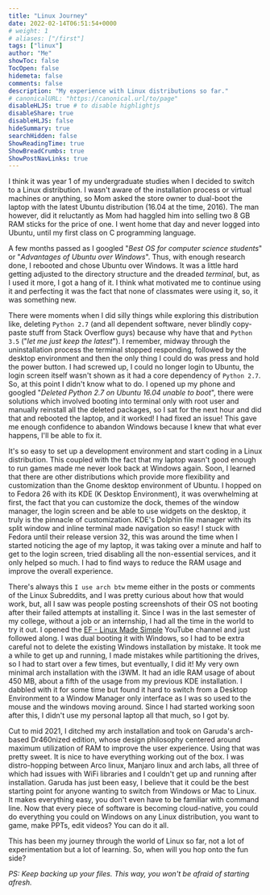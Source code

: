```yaml
---
title: "Linux Journey"
date: 2022-02-14T06:51:54+0000
# weight: 1
# aliases: ["/first"]
tags: ["linux"]
author: "Me"
showToc: false
TocOpen: false
hidemeta: false
comments: false
description: "My experience with Linux distributions so far."
# canonicalURL: "https://canonical.url/to/page"
disableHLJS: true # to disable highlightjs
disableShare: true
disableHLJS: false
hideSummary: true
searchHidden: false
ShowReadingTime: true
ShowBreadCrumbs: true
ShowPostNavLinks: true
---
```


I think it was year 1 of my undergraduate studies when I decided to switch to a Linux distribution. I wasn't aware of the installation process or virtual machines or anything, so Mom asked the store owner to dual-boot the laptop with the latest Ubuntu distribution (16.04 at the time, 2016). The man however, did it reluctantly as Mom had haggled him into selling two 8 GB RAM sticks for the price of one. I went home that day and never logged into Ubuntu, until my first class on C programming language. 

A few months passed as I googled "*Best OS for computer science students*" or "*Advantages of Ubuntu over Windows*". Thus, with enough research done, I rebooted and chose Ubuntu over Windows. It was a little hard getting adjusted to the directory structure and the dreaded *terminal*, but, as I used it more, I got a hang of it. I think what motivated me to continue using it and perfecting it was the fact that none of classmates were using it, so, it was something new. 

There were moments when I did silly things while exploring this distribution like, deleting `Python 2.7` (and all dependent software, never blindly copy-paste stuff from Stack Overflow guys) because why have that and `Python 3.5` ("*let me just keep the latest*"). I remember, midway through the uninstallation process the terminal stopped responding, followed by the desktop environment and then the only thing I could do was press and hold the power button. I had screwed up, I could no longer login to Ubuntu, the login screen itself wasn't shown as it had a core dependency of `Python 2.7`. So, at this point I didn't know what to do. I opened up my phone and googled "*Deleted Python 2.7 on Ubuntu 16.04 unable to boot*", there were solutions which involved booting into terminal only with root user and manually reinstall all the deleted packages, so I sat for the next hour and did that and rebooted the laptop, and it worked! I had fixed an issue! This gave me enough confidence to abandon Windows because I knew that what ever happens, I'll be able to fix it. 

It's so easy to set up a development environment and start coding in a Linux distribution. This coupled with the fact that my laptop wasn't good enough to run games made me never look back at Windows again. Soon, I learned that there are other distributions which provide more flexibility and customization than the Gnome desktop environment of Ubuntu. I hopped on to Fedora 26 with its KDE (K Desktop Environment), it was overwhelming at first, the fact that you can customize the dock, themes of the window manager, the login screen and be able to use widgets on the desktop, it truly is the pinnacle of customization. KDE's Dolphin file manager with its split window and inline terminal made navigation so easy! I stuck with Fedora until their release version 32, this was around the time when I started noticing the age of my laptop, it was taking over a minute and half to get to the login screen, tried disabling all the non-essential services, and it only helped so much. I had to find ways to reduce the RAM usage and improve the overall experience. 

There's always this `I use arch btw` meme either in the posts or comments of the Linux Subreddits, and I was pretty curious about how that would work, but, all I saw was people posting screenshots of their OS not booting after their failed attempts at installing it. Since I was in the last semester of my college, without a job or an internship, I had all the time in the world to try it out. I opened the [EF - Linux Made Simple](https://www.youtube.com/c/EFLinuxMadeSimple/) YouTube channel and just followed along. I was dual booting it with Windows, so I had to be extra careful not to delete the existing Windows installation by mistake. It took me a while to get up and running, I made mistakes while partitioning the drives, so I had to start over a few times, but eventually, I did it! My very own minimal arch installation with the i3WM. It had an idle RAM usage of about 450 MB, about a fifth of the usage from my previous KDE installation. I dabbled with it for some time but found it hard to switch from a Desktop Environment to a Window Manager only interface as I was so used to the mouse and the windows moving around. Since I had started working soon after this, I didn't use my personal laptop all that much, so I got by. 

Cut to mid 2021, I ditched my arch installation and took on Garuda's arch-based Dr460nized edition, whose design philosophy centered around maximum utilization of RAM to improve the user experience. Using that was pretty sweet. It is nice to have everything working out of the box. I was distro-hopping between Arco linux, Manjaro linux and arch labs, all three of which had issues with WiFi libraries and I couldn't get up and running after installation. Garuda has just been easy, I believe that it could be the best starting point for anyone wanting to switch from Windows or Mac to Linux. It makes everything easy, you don't even have to be familiar with command line. Now that every piece of software is becoming cloud-native, you could do everything you could on Windows on any Linux distribution, you want to game, make PPTs, edit videos? You can do it all.

This has been my journey through the world of Linux so far, not a lot of experimentation but a lot of learning. So, when will you hop onto the fun side? 

*PS: Keep backing up your files. This way, you won't be afraid of starting afresh.*

